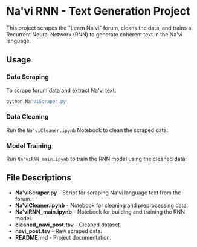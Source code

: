 # Na'vi RNN - Text Generation Project

This project scrapes the "Learn Na'vi" forum, cleans the data, and trains a Recurrent Neural Network (RNN) to generate coherent text in the Na'vi language.


## Usage

### Data Scraping
To scrape forum data and extract Na'vi text:
```bash
python Na'viScraper.py
```

### Data Cleaning
Run the `Na'viCleaner.ipynb` Notebook to clean the scraped data:


### Model Training
Run `Na'viRNN_main.ipynb` to train the RNN model using the cleaned data:


## File Descriptions

- **Na'viScraper.py** - Script for scraping Na'vi language text from the forum.
- **Na'viCleaner.ipynb** - Notebook for cleaning and preprocessing data.
- **Na'viRNN_main.ipynb** - Notebook for building and training the RNN model.
- **cleaned_navi_post.tsv** - Cleaned dataset.
- **navi_post.tsv** - Raw scraped data.
- **README.md** - Project documentation.
